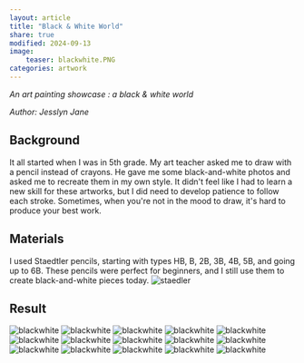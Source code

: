 ```yaml
---
layout: article
title: "Black & White World"
share: true
modified: 2024-09-13
image:
    teaser: blackwhite.PNG
categories: artwork
---
```


*An art painting showcase : a black & white world*

<i>Author: Jesslyn Jane</i>


## Background 

It all started when I was in 5th grade. My art teacher asked me to draw with a pencil instead of crayons. He gave me some black-and-white photos and asked me to recreate them in my own style. It didn't feel like I had to learn a new skill for these artworks, but I did need to develop patience to follow each stroke. Sometimes, when you're not in the mood to draw, it's hard to produce your best work.

## Materials

I used Staedtler pencils, starting with types HB, B, 2B, 3B, 4B, 5B, and going up to 6B. These pencils were perfect for beginners, and I still use them to create black-and-white pieces today.
![staedler](/images/artwork/art_staedler.PNG)


## Result
![blackwhite](/images/artwork/DSCF6615.JPG)
![blackwhite](/images/artwork/DSCF6626.JPG)
![blackwhite](/images/artwork/DSCF6627.JPG)
![blackwhite](/images/artwork/DSCF6628.JPG)
![blackwhite](/images/artwork/DSCF6629.JPG)
![blackwhite](/images/artwork/DSCF6630.JPG)
![blackwhite](/images/artwork/DSCF6631.JPG)
![blackwhite](/images/artwork/DSCF6632.JPG)
![blackwhite](/images/artwork/DSCF6633.JPG)
![blackwhite](/images/artwork/DSCF6634.JPG)
![blackwhite](/images/artwork/DSCF6635.JPG)
![blackwhite](/images/artwork/DSCF6636.JPG)
![blackwhite](/images/artwork/DSCF6637.JPG)
![blackwhite](/images/artwork/DSCF6638.JPG)
![blackwhite](/images/artwork/DSCF6639.JPG)